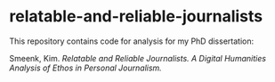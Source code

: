 # relatable-and-reliable-journalists

This repository contains code for analysis for my PhD dissertation:

Smeenk, Kim. _Relatable and Reliable Journalists. A Digital Humanities Analysis of Ethos in Personal Journalism._ 
